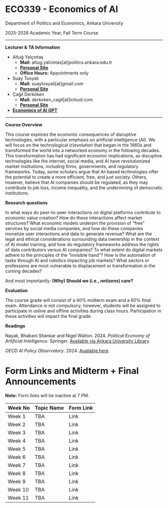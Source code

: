 # ECO339 - Economics of AI

Department of Politics and Economics, Ankara University

2025-2026 Academic Year, Fall Term Course

---
**Lecturer & TA Information**

- Altuğ Yalçıntaş
    - **Mail:** altug.yalcintas[at]politics.ankara.edu.tr
    - [**Personal Site**](https://ayalcintas.notion.site)
    - **Office Hours:** Appointments only
- Suay Tosyalı
    - **Mail:** suaytosyali[at]gmail.com
    - **[Personal Site](https://suaytli.github.io/)**
- Çağıl Derköken
    - **Mail:** derkoken_cagil[at]icloud.com
    - [**Personal Site**](https://cagilderkoken.github.io)
- [**Economics of AI GPT**](https://chatgpt.com/g/g-YTn5Ek5iC-economics-of-ai)
---

**Course Overview**

This course explores the economic consequences of disruptive technologies, with a particular emphasis on artificial intelligence (AI). We will focus on the technological (r)evolution that began in the 1960s and transformed the world into a networked economy in the following decades. This transformation has had significant economic implications, as disruptive technologies like the internet, social media, and AI have revolutionized market institutions, including firms, governments, and regulatory frameworks. Today, some scholars argue that AI-based technologies offer the potential to create a more efficient, free, and just society. Others, however, believe that AI companies should be regulated, as they may contribute to job loss, income inequality, and the undermining of democratic institutions.

**Research questions**

In what ways do peer-to-peer interactions on digital platforms contribute to economic value creation? How do these interactions affect market structures? What economic models underpin the provision of “free” services by social media companies, and how do these companies monetize user interactions and data to generate revenue? What are the legal and ethical considerations surrounding data ownership in the context of AI model training, and how do regulatory frameworks address the rights of data contributors versus AI companies? To what extent do digital markets adhere to the principles of the “invisible hand”? How is the automation of tasks through AI and robotics impacting job markets? What sectors or professions are most vulnerable to displacement or transformation in the coming decades?

And most importantly: **(Why) Should we (i.e., _netizens_) care?**

**Evaluation**

The course grade will consist of a 40% midterm exam and a 60% final exam. Attendance is not compulsory; however, students will be assigned to participate in online and offline activities during class hours. Participation in these activities will impact the final grade.

**Readings**

Nayak, Bhabani Shankar and Nigel Walton. 2024. _Political Economy of Artificial Intelligence._ Springer. [Available via Ankara University Library](https://link.springer.com/book/10.1007/978-3-031-62308-0#about-authors).

_OECD AI Policy Observatory_. 2024. [Available here](https://oecd.ai/en/).

# Form Links and Midterm + Final Announcements

**Note:** Form links will be inactive at 7 PM.

| Week No | Topic Name | Form Link |
| ------- | ---------- | --------- |
| Week 1  | TBA        | Link      |
| Week 2  | TBA        | Link      |
| Week 3  | TBA        | Link      |
| Week 4  | TBA        | Link      |
| Week 5  | TBA        | Link      |
| Week 6  | TBA        | Link      |
| Week 7  | TBA        | Link      |
| Week 8  | TBA        | Link      |
| Week 9  | TBA        | Link      |
| Week 10 | TBA        | Link      |
| Week 11 | TBA        | Link      |

